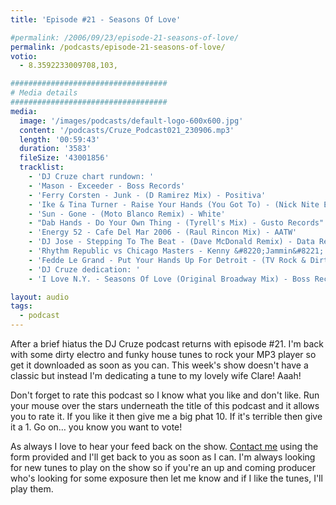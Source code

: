 ```yaml
---
title: 'Episode #21 - Seasons Of Love'

#permalink: /2006/09/23/episode-21-seasons-of-love/
permalink: /podcasts/episode-21-seasons-of-love/
votio:
  - 8.3592233009708,103,

###################################
# Media details
###################################
media:
  image: '/images/podcasts/default-logo-600x600.jpg'
  content: '/podcasts/Cruze_Podcast021_230906.mp3'
  length: '00:59:43'
  duration: '3583'
  fileSize: '43001856'
  tracklist:
    - 'DJ Cruze chart rundown: '
    - 'Mason - Exceeder - Boss Records'
    - 'Ferry Corsten - Junk - (D Ramirez Mix) - Positiva'
    - 'Ike & Tina Turner - Raise Your Hands (You Got To) - (Nick Nite Extended Mix) - Gusto Records'
    - 'Sun - Gone - (Moto Blanco Remix) - White'
    - "Dab Hands - Do Your Own Thing - (Tyrell's Mix) - Gusto Records"
    - 'Energy 52 - Cafe Del Mar 2006 - (Raul Rincon Mix) - AATW'
    - 'DJ Jose - Stepping To The Beat - (Dave McDonald Remix) - Data Records'
    - 'Rhythm Republic vs Chicago Masters - Kenny &#8220;Jammin&#8221; Jason - Can You Dance? - (Soul Avengerz Club Mix) - Simply Recordings'
    - 'Fedde Le Grand - Put Your Hands Up For Detroit - (TV Rock & Dirty South Melbourne Militia Remix) - CR2 Records'
    - 'DJ Cruze dedication: '
    - 'I Love N.Y. - Seasons Of Love (Original Broadway Mix) - Boss Records'

layout: audio
tags:
  - podcast
---
```


After a brief hiatus the DJ Cruze podcast returns with episode #21. I'm back with some dirty electro and funky house tunes to rock your MP3 player so get it downloaded as soon as you can. This week's show doesn't have a classic but instead I'm dedicating a tune to my lovely wife Clare! Aaah!

Don't forget to rate this podcast so I know what you like and don't like. Run your mouse over the stars underneath the title of this podcast and it allows you to rate it. If you like it then give me a big phat 10. If it's terrible then give it a 1. Go on&#8230; you know you want to vote!

As always I love to hear your feed back on the show. [Contact me][1] using the form provided and I'll get back to you as soon as I can. I'm always looking for new tunes to play on the show so if you're an up and coming producer who's looking for some exposure then let me know and if I like the tunes, I'll play them.

[1]: /contact

